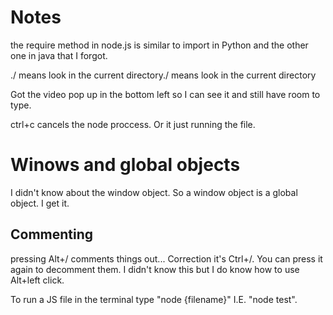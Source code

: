 # Notes

the require method in node.js is similar to import in Python and the other one in java that I forgot.

./ means look in the current directory./ means look in the current directory

Got the video pop up in the bottom left so I can see it and still have room to type.

ctrl+c cancels the node proccess. Or it just running the file.

# Winows and global objects

I didn't know about the window object.
So a window object is a global object. I get it.

## Commenting

pressing Alt+/ comments things out...
Correction it's Ctrl+/.
You can press it again to decomment them.
I didn't know this but I do know how to use Alt+left click.

To run a JS file in the terminal type "node {filename}" I.E. "node test".

